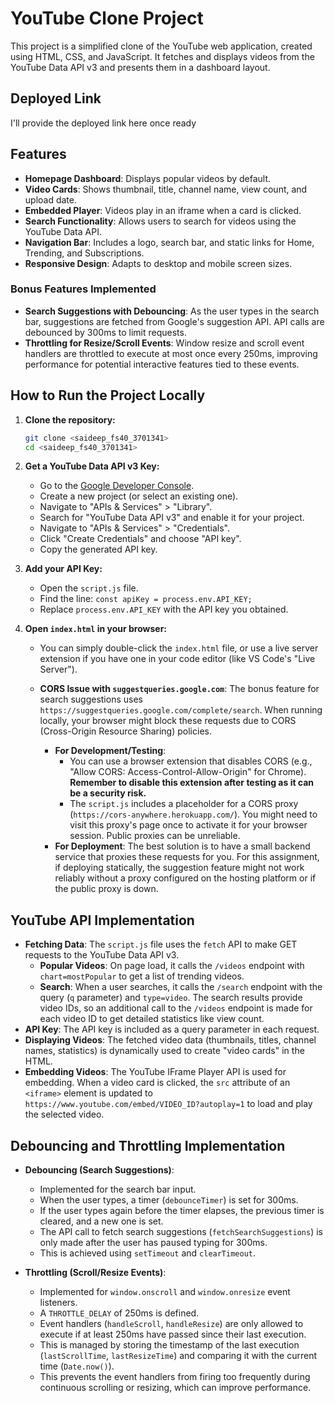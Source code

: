 # YouTube Clone Project

This project is a simplified clone of the YouTube web application, created using HTML, CSS, and JavaScript. It fetches and displays videos from the YouTube Data API v3 and presents them in a dashboard layout.

## Deployed Link

I'll provide the deployed link here once ready

## Features

- **Homepage Dashboard**: Displays popular videos by default.
- **Video Cards**: Shows thumbnail, title, channel name, view count, and upload date.
- **Embedded Player**: Videos play in an iframe when a card is clicked.
- **Search Functionality**: Allows users to search for videos using the YouTube Data API.
- **Navigation Bar**: Includes a logo, search bar, and static links for Home, Trending, and Subscriptions.
- **Responsive Design**: Adapts to desktop and mobile screen sizes.

### Bonus Features Implemented

- **Search Suggestions with Debouncing**: As the user types in the search bar, suggestions are fetched from Google's suggestion API. API calls are debounced by 300ms to limit requests.
- **Throttling for Resize/Scroll Events**: Window resize and scroll event handlers are throttled to execute at most once every 250ms, improving performance for potential interactive features tied to these events.

## How to Run the Project Locally

1.  **Clone the repository:**

    ```bash
    git clone <saideep_fs40_3701341>
    cd <saideep_fs40_3701341>
    ```

2.  **Get a YouTube Data API v3 Key:**

    - Go to the [Google Developer Console](https://console.developers.google.com/).
    - Create a new project (or select an existing one).
    - Navigate to "APIs & Services" > "Library".
    - Search for "YouTube Data API v3" and enable it for your project.
    - Navigate to "APIs & Services" > "Credentials".
    - Click "Create Credentials" and choose "API key".
    - Copy the generated API key.

3.  **Add your API Key:**

    - Open the `script.js` file.
    - Find the line: `const apiKey = process.env.API_KEY;`
    - Replace `process.env.API_KEY` with the API key you obtained.

4.  **Open `index.html` in your browser:**

    - You can simply double-click the `index.html` file, or use a live server extension if you have one in your code editor (like VS Code's "Live Server").

    - **CORS Issue with `suggestqueries.google.com`**: The bonus feature for search suggestions uses `https://suggestqueries.google.com/complete/search`. When running locally, your browser might block these requests due to CORS (Cross-Origin Resource Sharing) policies.
      - **For Development/Testing**:
        - You can use a browser extension that disables CORS (e.g., "Allow CORS: Access-Control-Allow-Origin" for Chrome). **Remember to disable this extension after testing as it can be a security risk.**
        - The `script.js` includes a placeholder for a CORS proxy (`https://cors-anywhere.herokuapp.com/`). You might need to visit this proxy's page once to activate it for your browser session. Public proxies can be unreliable.
      - **For Deployment**: The best solution is to have a small backend service that proxies these requests for you. For this assignment, if deploying statically, the suggestion feature might not work reliably without a proxy configured on the hosting platform or if the public proxy is down.

## YouTube API Implementation

- **Fetching Data**: The `script.js` file uses the `fetch` API to make GET requests to the YouTube Data API v3.
  - **Popular Videos**: On page load, it calls the `/videos` endpoint with `chart=mostPopular` to get a list of trending videos.
  - **Search**: When a user searches, it calls the `/search` endpoint with the query (`q` parameter) and `type=video`. The search results provide video IDs, so an additional call to the `/videos` endpoint is made for each video ID to get detailed statistics like view count.
- **API Key**: The API key is included as a query parameter in each request.
- **Displaying Videos**: The fetched video data (thumbnails, titles, channel names, statistics) is dynamically used to create "video cards" in the HTML.
- **Embedding Videos**: The YouTube IFrame Player API is used for embedding. When a video card is clicked, the `src` attribute of an `<iframe>` element is updated to `https://www.youtube.com/embed/VIDEO_ID?autoplay=1` to load and play the selected video.

## Debouncing and Throttling Implementation

- **Debouncing (Search Suggestions)**:

  - Implemented for the search bar input.
  - When the user types, a timer (`debounceTimer`) is set for 300ms.
  - If the user types again before the timer elapses, the previous timer is cleared, and a new one is set.
  - The API call to fetch search suggestions (`fetchSearchSuggestions`) is only made after the user has paused typing for 300ms.
  - This is achieved using `setTimeout` and `clearTimeout`.

- **Throttling (Scroll/Resize Events)**:
  - Implemented for `window.onscroll` and `window.onresize` event listeners.
  - A `THROTTLE_DELAY` of 250ms is defined.
  - Event handlers (`handleScroll`, `handleResize`) are only allowed to execute if at least 250ms have passed since their last execution.
  - This is managed by storing the timestamp of the last execution (`lastScrollTime`, `lastResizeTime`) and comparing it with the current time (`Date.now()`).
  - This prevents the event handlers from firing too frequently during continuous scrolling or resizing, which can improve performance.
